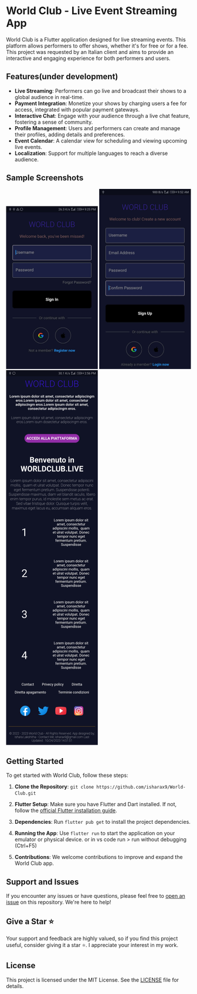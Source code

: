 # World Club - Live Event Streaming App

World Club is a Flutter application designed for live streaming events. This platform allows performers to offer shows, whether it's for free or for a fee. This project was requested by an Italian client and aims to provide an interactive and engaging experience for both performers and users.

## Features(under development)

- **Live Streaming**: Performers can go live and broadcast their shows to a global audience in real-time.
- **Payment Integration**: Monetize your shows by charging users a fee for access, integrated with popular payment gateways.
- **Interactive Chat**: Engage with your audience through a live chat feature, fostering a sense of community.
- **Profile Management**: Users and performers can create and manage their profiles, adding details and preferences.
- **Event Calendar**: A calendar view for scheduling and viewing upcoming live events.
- **Localization**: Support for multiple languages to reach a diverse audience.

## Sample Screenshots

<img src="/UI-imgs/Sign-In-page.jpg" alt="Sign-in" width="250" height="444"> <img src="/UI-imgs/Sign-Up-page.jpg" alt="Sign-Up" width="250" height="491"> <img src="/UI-imgs/Landing-page.jpg" alt="landing page" width="250" height="1022">
## Getting Started

To get started with World Club, follow these steps:

1. **Clone the Repository**: `git clone https://github.com/isharax9/World-Club.git`

2. **Flutter Setup**: Make sure you have Flutter and Dart installed. If not, follow the [official Flutter installation guide](https://flutter.dev/docs/get-started/install).

3. **Dependencies**: Run `flutter pub get` to install the project dependencies.

4. **Running the App**: Use `flutter run` to start the application on your emulator or physical device. or in vs code run > run without debugging (Ctrl+F5)

5. **Contributions**: We welcome contributions to improve and expand the World Club app.

## Support and Issues

If you encounter any issues or have questions, please feel free to [open an issue](https://github.com/isharax9/World-Club/issues) on this repository. We're here to help!

## Give a Star ⭐

Your support and feedback are highly valued, so if you find this project useful, consider giving it a star ⭐️. I appreciate your interest in my work.

## License

This project is licensed under the MIT License. See the [LICENSE](LICENSE) file for details.



